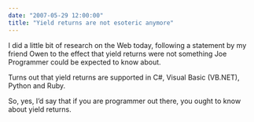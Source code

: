 ```yaml
---
date: "2007-05-29 12:00:00"
title: "Yield returns are not esoteric anymore"
---
```




I did a little bit of research on the Web today, following a statement by my friend Owen to the effect that yield returns were not something Joe Programmer could be expected to know about.

Turns out that yield returns are supported in C#, Visual Basic (VB.NET), Python and Ruby.

So, yes, I&rsquo;d say that if you are programmer out there, you ought to know about yield returns. 

